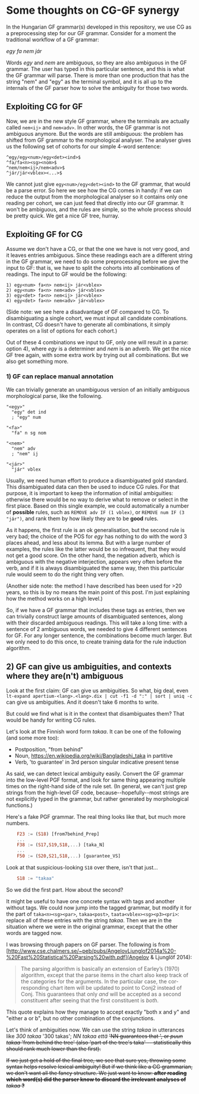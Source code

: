 # Some thoughts on CG-GF synergy

In the Hungarian GF grammar(s) developed in this repository, we use CG as a preprocessing step for our GF grammar. Consider for a moment the traditional workflow of a GF grammar:

*egy fa nem jár*

Words *egy* and *nem* are ambiguous, so they are also ambiguous in the GF grammar. The user has typed in this particular sentence, and this is what the GF grammar will parse. There is more than one production that has the string "nem" and "egy" as the terminal symbol, and it is all up to the internals of the GF parser how to solve the ambiguity for those two words.

## Exploiting CG for GF

Now, we are in the new style GF grammar, where the terminals are actually called `nem<ij>` and `nem<adv>`. In other words, the GF grammar is not ambiguous anymore. But the words are still ambiguous: the problem has shifted from GF grammar to the morphological analyser. The analyser gives us the following set of cohorts for our simple 4-word sentence:

```
^egy/egy<num>/egy<det><ind>$
^fa/fa<n><sg><nom>$
^nem/nem<ij>/nem<adv>$
^jár/jár<vblex><...>$
```

We cannot just give `egy<num>/egy<det><ind>` to the GF grammar, that would be a parse error. So here we see how the CG comes in handy: if we can reduce the output from the morphological analyser so it contains only one reading per cohort, we can just feed that directly into our GF grammar. It won't be ambiguous, and the rules are simple, so the whole process should be pretty quick. We get a nice GF tree, hurray.


## Exploiting GF for CG

Assume we don't have a CG, or that the one we have is not very good, and it leaves entries ambiguous. Since these readings each are a different string in the GF grammar, we need to do some preprocessing before we give the input to GF: that is, we have to split the cohorts into all combinations of readings. The input to GF would be the following:

```
1) egy<num> fa<n> nem<ij> jár<vblex>
2) egy<num> fa<n> nem<adv> jár<vblex>
3) egy<det> fa<n> nem<ij> jár<vblex>
4) egy<det> fa<n> nem<adv> jár<vblex>
```

(Side note: we see here a disadvantage of GF compared to CG. To disambiguating a single cohort, we must input all candidate combinations. In contrast, CG doesn't have to generate all combinations, it simply operates on a list of options for each cohort.)

Out of these 4 combinations we input to GF, only one will result in a parse: option 4), where *egy* is a determiner and *nem* is an adverb.
We get the nice GF tree again, with some extra work by trying out all combinations. But we also get something more.

### 1) GF can replace manual annotation

We can trivially generate an unambiguous version of an initially ambiguous morphological parse, like the following.

```
"<egy>" 
  "egy" det ind
  ; "egy" num

"<fa>"
  "fa" n sg nom

"<nem>" 
  "nem" adv
  ; "nem" ij

"<jár>"
  "jár" vblex
 ```

 Usually, we need human effort to produce a disambiguated gold standard. This disambiguated data can then be used to induce CG rules. For that purpose, it is important to keep the information of initial ambiguities: otherwise there would be no way to derive what to remove or select in the first place. Based on this single example, we could automatically a number of **possible** rules, such as `REMOVE adv IF (1 vblex)`, or `REMOVE num IF (3 "jár")`, and rank them by how likely they are to be **good** rules.

 As it happens, the first rule is an ok generalisation, but the second rule is very bad; the choice of the POS for *egy* has nothing to do with the word 3 places ahead, and less about its lemma. But with a large number of examples, the rules like the latter would be so infrequent, that they would not get a good score. On the other hand, the negation adverb, which is ambiguous with the negative interjection, appears very often before the verb, and if it is always disambiguated the same way, then this particular rule would seem to do the right thing very often.

(Another side note: the method I have described has been used for >20 years, so this is by no means the main point of this post. I'm just explaining how the method works on a high level.)

So, if we have a GF grammar that includes these tags as entries, then we can trivially construct large amounts of disambiguated sentences, along with their discarded ambiguous readings. This will take a long time: with a sentence of 2 ambiguous words, we needed to give 4 different sentences for GF. For any longer sentence, the combinations become much larger. But we only need to do this once, to create training data for the rule induction algorithm.

## 2) GF can give us ambiguities, and contexts where they are(n't) ambiguous

Look at the first claim: GF can give us ambiguities. So what, big deal, even `lt-expand apertium-<lang>.<lang>.dix | cut -f1 -d ":" | sort | uniq -c` can give us ambiguities. And it doesn't take 6 months to write.

But could we find what is it in the context that disambiguates them? That would be handy for writing CG rules. 

Let's look at the Finnish word form *takaa*. It can be one of the following (and some more too):

* Postposition, "from behind"
* Noun, https://en.wikipedia.org/wiki/Bangladeshi_taka in partitive
* Verb, 'to guarantee' in 3rd person singular indicative present tense


As said, we can detect lexical ambiguity easily. Convert the GF grammar into the low-level PGF format, and look for same thing appearing multiple times on the right-hand side of the rule set. (In general, we can't just grep strings from the high-level GF code, because--hopefully--most strings are not explicitly typed in the grammar, but rather generated by morphological functions.)

Here's a fake PGF grammar. The real thing looks like that, but much more numbers.

```haskell
    F23 := (S18) [from7behind_Prep]
    ...
    F38 := (S17,S19,S18,...) [taka_N]
    ...
    F50 := (S20,S21,S18,...) [guarantee_VS]
```

Look at that suspicious-looking `S18` over there, isn't that just...

```haskell
    S18 := "takaa"
```

So we did the first part. How about the second?

It might be useful to have one concrete syntax with tags and another without tags. We could now jump into the tagged grammar, but modify it for the part of `taka<n><sg><par>`, `takaa<post>`, `taata<vblex><sg><p3><pri>`: replace all of these entries with the string *takaa*. 
Then we are in the situation where we were in the original grammar, except that the other words are tagged now.

I was browsing through papers on GF parser. The following is from [http://www.cse.chalmers.se/~peb/pubs/AngelovLjunglof2014a%20-%20Fast%20Statistical%20Parsing%20with.pdf](Angelov & Ljunglöf 2014):

> The parsing algorithm is basically an extension of
> Earley’s  (1970)  algorithm,  except  that  the  parse
> items in the chart also keep track of the categories
> for the arguments.  In the particular case, the cor-
> responding chart item will be updated to point to
> Conj2 instead of Conj.  This guarantees that only
> *and* will be accepted as a second constituent after
> seeing that the first constituent is *both*.

This quote explains how they manage to accept exactly "both x and y" and "either a or b",
but no other combination of the conjunctions.

Let's think of ambiguities now. We can use the string *takaa* in utterances like *300 takaa* '300 takas'; *NN takaa että <S>* 'NN guarantees that <S>', or *puun takaa* 'from behind the tree' (also 'part of the tree's taka' -- statistically this should rank much lower than the first).

If we just get a hold of the final tree, we see that sure yes, throwing some syntax helps resolve lexical ambiguity! But if we think like a CG grammarian, we don't want all the fancy structure. We just want to know: **after reading which word(s) did the parser know to discard the irrelevant analyses of** *takaa* **?**

